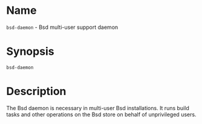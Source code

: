 # Name

`bsd-daemon` - Bsd multi-user support daemon

# Synopsis

`bsd-daemon`

# Description

The Bsd daemon is necessary in multi-user Bsd installations. It runs
build tasks and other operations on the Bsd store on behalf of
unprivileged users.
